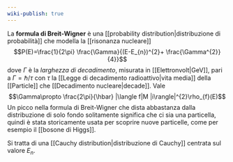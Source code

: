 ```yaml
---
wiki-publish: true
---
```

La **formula di Breit-Wigner** è una [[probability distribution|distribuzione di probabilità]] che modella la [[risonanza nucleare]]
$$P(E)=\frac{1}{2\pi} \frac{\Gamma}{(E-E_{n})^{2}+ \frac{\Gamma^{2}}{4}}$$
dove $\Gamma$ è la *larghezza di decadimento*, misurata in [[Elettronvolt|GeV]], pari a $\Gamma=\hbar/\tau$ con $\tau$ la [[Legge di decadimento radioattivo|vita media]] della [[Particle]] che [[Decadimento nucleare|decade]]. Vale
$$\Gamma\propto \frac{2\pi}{\hbar} |\langle f|M |i\rangle|^{2}\rho_{f}(E)$$
Un picco nella formula di Breit-Wigner che dista abbastanza dalla distribuzione di solo fondo solitamente significa che ci sia una particella, quindi è stata storicamente usata per scoprire nuove particelle, come per esempio il [[bosone di Higgs]].

Si tratta di una [[Cauchy distribution|distribuzione di Cauchy]] centrata sul valore $E_{n}$.